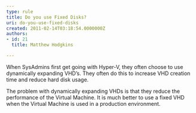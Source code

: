 ```yaml
---
type: rule
title: Do you use Fixed Disks?
uri: do-you-use-fixed-disks
created: 2011-02-14T03:18:54.0000000Z
authors:
- id: 21
  title: Matthew Hodgkins

---
```


 When SysAdmins first get going with Hyper-V, they often choose to use dynamically expanding VHD’s. They often do this to increase VHD creation time and reduce hard disk usage.

The problem with dynamically expanding VHDs is that they reduce the performance of the Virtual Machine. It is much better to use a fixed VHD when the Virtual Machine is used in a production environment.<br> 
